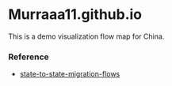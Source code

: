 # Murraaa11.github.io
This is a demo visualization flow map for China.



### Reference
* [state-to-state-migration-flows](https://github.com/Zhenmao/state-to-state-migration-flows/tree/master#references)
